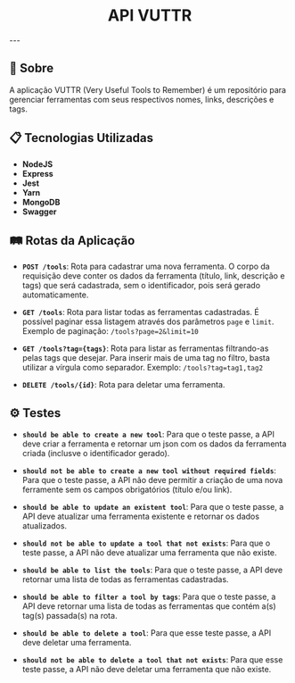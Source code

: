 <h1 align="center"><strong>API VUTTR</strong></h1>
---

## 💬 Sobre

A aplicação VUTTR (Very Useful Tools to Remember) é um repositório para gerenciar ferramentas com seus respectivos nomes, links, descrições e tags.

## 📋 Tecnologias Utilizadas

- **NodeJS**
- **Express**
- **Jest**
- **Yarn**
- **MongoDB**
- **Swagger**

## 🛤 Rotas da Aplicação

- **` POST /tools `**: Rota para cadastrar uma nova ferramenta. O corpo da requisição deve conter os dados da ferramenta (título, link, descrição e tags) que será cadastrada, sem o identificador, pois será gerado automaticamente.


- **` GET /tools `**: Rota para listar todas as ferramentas cadastradas. É possível paginar essa listagem através dos parâmetros ``` page ``` e ``` limit ```. Exemplo de paginação: ``` /tools?page=2&limit=10 ```

- **` GET /tools?tag={tags} `**: Rota para listar as ferramentas filtrando-as pelas tags que desejar. Para inserir mais de uma tag no filtro, basta utilizar a vírgula como separador. Exemplo: ``` /tools?tag=tag1,tag2 ```

- **` DELETE /tools/{id} `**: Rota para deletar uma ferramenta.

## ⚙️ Testes

- **` should be able to create a new tool `**: Para que o teste passe, a API deve criar a ferramenta e retornar um json com os dados da ferramenta criada (inclusve o identificador gerado).

- **` should not be able to create a new tool without required fields `**: Para que o teste passe, a API não deve permitir a criação de uma nova ferramente sem os campos obrigatórios (título e/ou link).

- **` should be able to update an existent tool `**: Para que o teste passe, a API deve atualizar uma ferramenta existente e retornar os dados atualizados.

- **` should not be able to update a tool that not exists `**: Para que o teste passe, a API não deve atualizar uma ferramenta que não existe.

- **` should be able to list the tools `**: Para que o teste passe, a API deve retornar uma lista de todas as ferramentas cadastradas.

- **` should be able to filter a tool by tags `**: Para que o teste passe, a API deve retornar uma lista de todas as ferramentas que contém a(s) tag(s) passada(s) na rota.

- **` should be able to delete a tool `**: Para que esse teste passe, a API deve deletar uma ferramenta.

- **` should not be able to delete a tool that not exists `**: Para que esse teste passe, a API não deve deletar uma ferramenta que não existe.